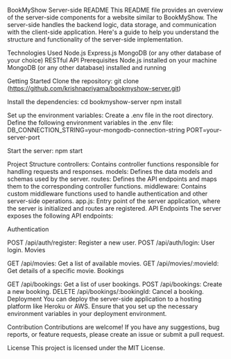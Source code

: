 BookMyShow Server-side README
This README file provides an overview of the server-side components for a website similar to BookMyShow. The server-side handles the backend logic, data storage, and communication with the client-side application. Here's a guide to help you understand the structure and functionality of the server-side implementation.

Technologies Used
Node.js
Express.js
MongoDB (or any other database of your choice)
RESTful API
Prerequisites
Node.js installed on your machine
MongoDB (or any other database) installed and running

Getting Started
Clone the repository:
git clone (https://github.com/krishnapriyama/bookmyshow-server.git)

Install the dependencies:
cd bookmyshow-server
npm install

Set up the environment variables:
Create a .env file in the root directory.
Define the following environment variables in the .env file:
DB_CONNECTION_STRING=your-mongodb-connection-string
PORT=your-server-port

Start the server:
npm start

Project Structure
controllers: Contains controller functions responsible for handling requests and responses.
models: Defines the data models and schemas used by the server.
routes: Defines the API endpoints and maps them to the corresponding controller functions.
middleware: Contains custom middleware functions used to handle authentication and other server-side operations.
app.js: Entry point of the server application, where the server is initialized and routes are registered.
API Endpoints
The server exposes the following API endpoints:

Authentication

POST /api/auth/register: Register a new user.
POST /api/auth/login: User login.
Movies

GET /api/movies: Get a list of available movies.
GET /api/movies/:movieId: Get details of a specific movie.
Bookings

GET /api/bookings: Get a list of user bookings.
POST /api/bookings: Create a new booking.
DELETE /api/bookings/:bookingId: Cancel a booking.
Deployment
You can deploy the server-side application to a hosting platform like Heroku or AWS. Ensure that you set up the necessary environment variables in your deployment environment.

Contribution
Contributions are welcome! If you have any suggestions, bug reports, or feature requests, please create an issue or submit a pull request.

License
This project is licensed under the MIT License.
